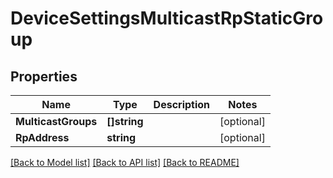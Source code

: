 # DeviceSettingsMulticastRpStaticGroup

## Properties

Name | Type | Description | Notes
------------ | ------------- | ------------- | -------------
**MulticastGroups** | **[]string** |  | [optional] 
**RpAddress** | **string** |  | [optional] 

[[Back to Model list]](../README.md#documentation-for-models) [[Back to API list]](../README.md#documentation-for-api-endpoints) [[Back to README]](../README.md)


